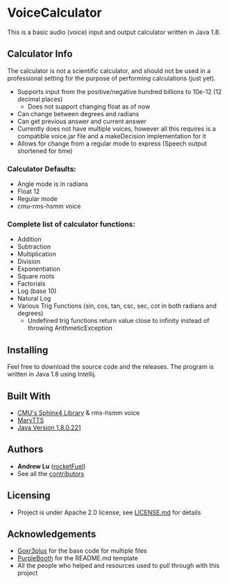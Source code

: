 # VoiceCalculator

This is a basic audio (voice) input and output calculator written in Java 1.8.

## Calculator Info
The calculator is not a scientific calculator, and should not be used in a professional setting for the purpose of performing calculations (just yet).

- Supports input from the positive/negative hundred billions to 10e-12 (12 decimal places)
  - Does not support changing float as of now
- Can change between degrees and radians
- Can get previous answer and current answer
- Currently does not have multiple voices, however all this requires is a compatible voice.jar file and a
         makeDecision implementation for it
- Allows for change from a regular mode to express (Speech output shortened for time)

### Calculator Defaults:
- Angle mode is in radians
- Float 12
- Regular mode
- cmu-rms-hsmm voice
### Complete list of calculator functions:
- Addition
- Subtraction
- Multiplication
- Division
- Exponentiation
- Square roots
- Factorials
- Log (base 10)
- Natural Log
- Various Trig Functions (sin, cos, tan, csc, sec, cot in both radians and degrees)
  - Undefined trig functions return value close to infinity instead of throwing ArithmeticException

## Installing
Feel free to download the source code and the releases. The program is written in Java 1.8 using Intellij.

## Built With
* [CMU's Sphinx4 Library](https://github.com/cmusphinx/sphinx4) & rms-hsmm voice
* [MaryTTS](https://github.com/marytts/marytts)
* [Java Version 1.8.0.221](https://www.oracle.com/technetwork/java/javase/8u221-relnotes-5480116.html)

## Authors
* **Andrew Lu** ([rocketFuel](https://github.com/dinitrogen-tetroxide))
* See all the [contributors](https://github.com/dinitrogen-tetroxide/VoiceCalculator/graphs/contributors)

## Licensing
* Project is under Apache 2.0 license, see [LICENSE.md](LICENSE.md) for details

## Acknowledgements
* [Goxr3plus](https://github.com/goxr3plus) for the base code for multiple files
* [PurpleBooth](https://gist.github.com/PurpleBooth) for the README.md template
* All the people who helped and resources used to pull through with this project
